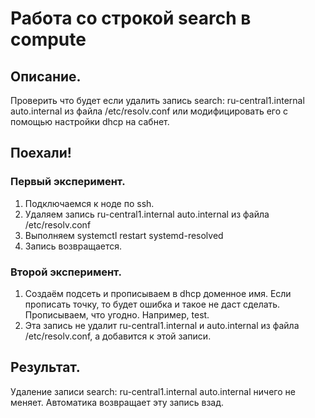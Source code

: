 # Работа со строкой search в compute

## Описание.
Проверить что будет если удалить запись search: ru-central1.internal auto.internal из файла /etc/resolv.conf или модифицировать его с помощью настройки dhcp на сабнет.

## Поехали!

### Первый эксперимент.
1. Подключаемся к ноде по ssh.
2. Удаляем запись ru-central1.internal auto.internal из файла /etc/resolv.conf
3. Выполняем systemctl restart systemd-resolved
4. Запись возвращается.

### Второй эксперимент.
1. Создаём подсеть и прописываем в dhcp доменное имя. Если прописать точку, то будет ошибка и такое не даст сделать. Прописываем, что угодно. Например, test.
2. Эта запись не удалит ru-central1.internal и auto.internal из файла /etc/resolv.conf, а добавится к этой записи. 

## Результат.
Удаление записи search: ru-central1.internal auto.internal ничего не меняет. Автоматика возвращает эту запись взад.

